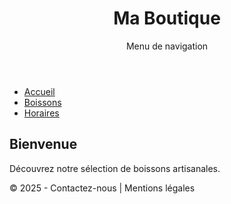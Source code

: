 <header>
  <h1>Ma Boutique</h1>
  <nav>Menu de navigation</nav>
</header>

<main>
  <aside class="sidebar">
    <ul>
      <li><a href="#">Accueil</a></li>
      <li><a href="#">Boissons</a></li>
      <li><a href="#">Horaires</a></li>
    </ul>
  </aside>

  <section class="content">
    <h2>Bienvenue</h2>
    <p>Découvrez notre sélection de boissons artisanales.</p>
  </section>
</main>

<footer>
  <p>&copy; 2025 - Contactez-nous | Mentions légales</p>
</footer>

